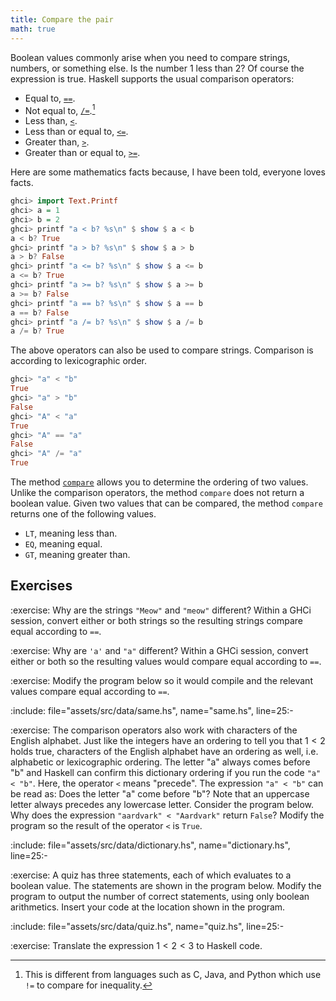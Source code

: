 ```yaml
---
title: Compare the pair
math: true
---
```


Boolean values commonly arise when you need to compare strings, numbers, or
something else. Is the number 1 less than 2? Of course the expression is true.
Haskell supports the usual comparison operators:

-   Equal to, [`==`][equalTo].
-   Not equal to, [`/=`][notEqual].[^a]
-   Less than, [`<`][lessThan].
-   Less than or equal to, [`<=`][lessThanEqual].
-   Greater than, [`>`][greaterThan].
-   Greater than or equal to, [`>=`][greaterThanEqual].

Here are some mathematics facts because, I have been told, everyone loves facts.

```haskell
ghci> import Text.Printf
ghci> a = 1
ghci> b = 2
ghci> printf "a < b? %s\n" $ show $ a < b
a < b? True
ghci> printf "a > b? %s\n" $ show $ a > b
a > b? False
ghci> printf "a <= b? %s\n" $ show $ a <= b
a <= b? True
ghci> printf "a >= b? %s\n" $ show $ a >= b
a >= b? False
ghci> printf "a == b? %s\n" $ show $ a == b
a == b? False
ghci> printf "a /= b? %s\n" $ show $ a /= b
a /= b? True
```

The above operators can also be used to compare strings. Comparison is according
to lexicographic order.

```haskell
ghci> "a" < "b"
True
ghci> "a" > "b"
False
ghci> "A" < "a"
True
ghci> "A" == "a"
False
ghci> "A" /= "a"
True
```

The method [`compare`][compare] allows you to determine the ordering of two
values. Unlike the comparison operators, the method `compare` does not return a
boolean value. Given two values that can be compared, the method `compare`
returns one of the following values.

-   `LT`, meaning less than.
-   `EQ`, meaning equal.
-   `GT`, meaning greater than.

<!--=========================================================================-->

## Exercises

<!-- prettier-ignore-start -->
:exercise:
Why are the strings `"Meow"` and `"meow"` different? Within a GHCi session,
convert either or both strings so the resulting strings compare equal according
to `==`.
<!-- prettier-ignore-end -->

<!-- prettier-ignore-start -->
:exercise:
Why are `'a'` and `"a"` different? Within a GHCi session, convert either or both
so the resulting values would compare equal according to `==`.
<!-- prettier-ignore-end -->

<!-- prettier-ignore-start -->
:exercise:
Modify the program below so it would compile and the relevant values compare
equal according to `==`.
<!-- prettier-ignore-end -->

:include: file="assets/src/data/same.hs", name="same.hs", line=25:-

<!-- prettier-ignore-start -->
:exercise:
The comparison operators also work with characters of the English alphabet. Just
like the integers have an ordering to tell you that $1 < 2$ holds true,
characters of the English alphabet have an ordering as well, i.e. alphabetic or
lexicographic ordering. The letter "a" always comes before "b" and Haskell can
confirm this dictionary ordering if you run the code `"a" < "b"`. Here, the
operator `<` means "precede". The expression `"a" < "b"` can be read as: Does
the letter "a" come before "b"? Note that an uppercase letter always precedes
any lowercase letter. Consider the program below. Why does the expression
`"aardvark" < "Aardvark"` return `False`? Modify the program so the result of
the operator `<` is `True`.
<!-- prettier-ignore-end -->

:include: file="assets/src/data/dictionary.hs", name="dictionary.hs", line=25:-

<!-- prettier-ignore-start -->
:exercise:
A quiz has three statements, each of which evaluates to a boolean value. The
statements are shown in the program below. Modify the program to output the
number of correct statements, using only boolean arithmetics. Insert your code
at the location shown in the program.
<!-- prettier-ignore-end -->

:include: file="assets/src/data/quiz.hs", name="quiz.hs", line=25:-

<!-- prettier-ignore-start -->
:exercise:
Translate the expression $1 < 2 < 3$ to Haskell code.
<!-- prettier-ignore-end -->

<!--=========================================================================-->

[^a]:
    This is different from languages such as C, Java, and Python which use `!=`
    to compare for inequality.

<!--=========================================================================-->

<!-- prettier-ignore-start -->
[compare]: https://web.archive.org/web/20231128114053/https://hackage.haskell.org/package/base-4.19.0.0/docs/Prelude.html#v:compare
[equalTo]: https://web.archive.org/web/20231128114053/https://hackage.haskell.org/package/base-4.19.0.0/docs/Prelude.html#v:-61--61-
[greaterThan]: https://web.archive.org/web/20231128114053/https://hackage.haskell.org/package/base-4.19.0.0/docs/Prelude.html#v:-62-
[greaterThanEqual]: https://web.archive.org/web/20231128114053/https://hackage.haskell.org/package/base-4.19.0.0/docs/Prelude.html#v:-62--61-
[lessThan]: https://web.archive.org/web/20231128114053/https://hackage.haskell.org/package/base-4.19.0.0/docs/Prelude.html#v:-60-
[lessThanEqual]: https://web.archive.org/web/20231128114053/https://hackage.haskell.org/package/base-4.19.0.0/docs/Prelude.html#v:-60--61-
[notEqual]: https://web.archive.org/web/20231128114053/https://hackage.haskell.org/package/base-4.19.0.0/docs/Prelude.html#v:-47--61-
<!-- prettier-ignore-end -->

